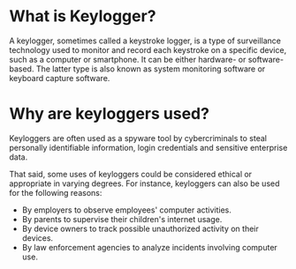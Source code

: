 # What is Keylogger?
A keylogger, sometimes called a keystroke logger, is a type of surveillance technology used to monitor and record each keystroke on a specific device, such as a computer or smartphone. It can be either hardware- or software-based. The latter type is also known as system monitoring software or keyboard capture software.

# Why are keyloggers used?

Keyloggers are often used as a spyware tool by cybercriminals to steal personally identifiable information, login credentials and sensitive enterprise data.

That said, some uses of keyloggers could be considered ethical or appropriate in varying degrees. For instance, keyloggers can also be used for the following reasons:

* By employers to observe employees' computer activities.
* By parents to supervise their children's internet usage.
* By device owners to track possible unauthorized activity on their devices.
* By law enforcement agencies to analyze incidents involving computer use.
